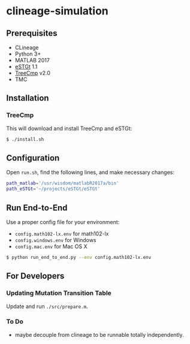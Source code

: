 # clineage-simulation

## Prerequisites

- CLineage
- Python 3+
- MATLAB 2017
- [eSTGt](https://github.com/hisplan/eSTGt) 1.1
- [TreeCmp](https://eti.pg.edu.pl/treecmp/index.html) v2.0
- TMC

## Installation

### TreeCmp

This will download and install TreeCmp and eSTGt:

```bash
$ ./install.sh
```

## Configuration

Open `run.sh`, find the following lines, and make necessary changes:

```bash
path_matlab='/usr/wisdom/matlabR2017a/bin'
path_eSTGt='~/projects/eSTGt/eSTGt'
```

## Run End-to-End

Use a proper config file for your environment:

- `config.math102-lx.env` for math102-lx
- `config.windows.env` for Windows
- `config.mac.env` for Mac OS X

```bash
$ python run_end_to_end.py --env config.math102-lx.env
```

## For Developers

### Updating Mutation Transition Table

Update and run `./src/prepare.m`.

### To Do

- maybe decouple from clineage to be runnable totally independently.
